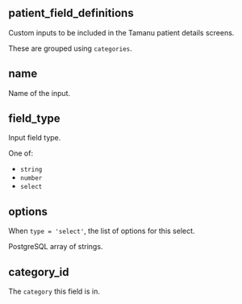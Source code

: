 ## patient_field_definitions

Custom inputs to be included in the Tamanu patient details screens.

These are grouped using `categories`.

## name

Name of the input.

## field_type

Input field type.

One of:
- `string`
- `number`
- `select`

## options

When `type = 'select'`, the list of options for this select.

PostgreSQL array of strings.

## category_id

The `category` this field is in.

